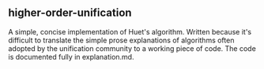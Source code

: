 ## higher-order-unification

A simple, concise implementation of Huet's algorithm. Written because
it's difficult to translate the simple prose explanations of
algorithms often adopted by the unification community to a working
piece of code. The code is documented fully in explanation.md.
